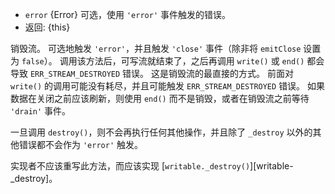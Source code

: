 <!-- YAML
added: v8.0.0
-->

* `error` {Error} 可选，使用 `'error'` 事件触发的错误。
* 返回: {this}

销毁流。
可选地触发 `'error'`，并且触发 `'close'` 事件（除非将 `emitClose` 设置为 `false`）。
调用该方法后，可写流就结束了，之后再调用 `write()` 或 `end()` 都会导致 `ERR_STREAM_DESTROYED` 错误。
这是销毁流的最直接的方式。 
前面对 `write()` 的调用可能没有耗尽，并且可能触发 `ERR_STREAM_DESTROYED` 错误。 
如果数据在关闭之前应该刷新，则使用 `end()` 而不是销毁，或者在销毁流之前等待 `'drain'` 事件。

一旦调用 `destroy()`，则不会再执行任何其他操作，并且除了 `_destroy` 以外的其他错误都不会作为 `'error'` 触发。

实现者不应该重写此方法，而应该实现 [`writable._destroy()`][writable-_destroy]。

